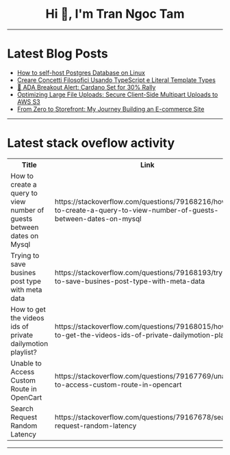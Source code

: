 <h1 align="center">Hi 👋, I'm Tran Ngoc Tam</h1>

---

# Latest Blog Posts 
<!-- BLOG-POST-LIST:START -->
- [How to self-host Postgres Database on Linux](https://dev.to/thesmartbug/how-to-self-host-postgres-database-on-linux-582m)
- [Creare Concetti Filosofici Usando TypeScript e Literal Template Types](https://dev.to/francescoagati/creare-concetti-filosofici-usando-typescript-e-literal-template-types-2bad)
- [🚨 ADA Breakout Alert: Cardano Set for 30% Rally](https://dev.to/joshthebtc/ada-breakout-alert-cardano-set-for-30-rally-2be)
- [Optimizing Large File Uploads: Secure Client-Side Multipart Uploads to AWS S3](https://dev.to/owen_roth_v1/optimizing-large-file-uploads-secure-client-side-multipart-uploads-to-aws-s3-6o6)
- [From Zero to Storefront: My Journey Building an E-commerce Site](https://dev.to/aelassas/from-zero-to-storefront-my-journey-building-an-e-commerce-site-43kd)
<!-- BLOG-POST-LIST:END -->

---

# Latest stack oveflow activity
<table>
  <tr><th>Title</th><th>Link</th></tr>
  <!-- STACKOVERFLOW:START --><tr><td>How to create a query to view number of guests between dates on Mysql</td><td>https://stackoverflow.com/questions/79168216/how-to-create-a-query-to-view-number-of-guests-between-dates-on-mysql</td></tr><tr><td>Trying to save busines post type with meta data</td><td>https://stackoverflow.com/questions/79168193/trying-to-save-busines-post-type-with-meta-data</td></tr><tr><td>How to get the videos ids of private dailymotion playlist?</td><td>https://stackoverflow.com/questions/79168015/how-to-get-the-videos-ids-of-private-dailymotion-playlist</td></tr><tr><td>Unable to Access Custom Route in OpenCart</td><td>https://stackoverflow.com/questions/79167769/unable-to-access-custom-route-in-opencart</td></tr><tr><td>Search Request Random Latency</td><td>https://stackoverflow.com/questions/79167678/search-request-random-latency</td></tr><!-- STACKOVERFLOW:END -->
</table>

---


